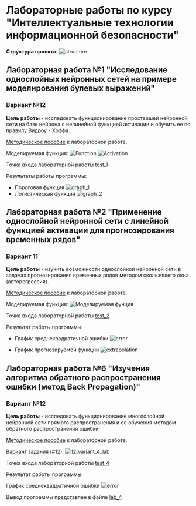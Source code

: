 # Лабораторные работы по курсу "Интеллектуальные технологии информационной безопасности"

**Структура проекта:**
![structure](images/projectStructure.png)

## Лабораторная работа №1 "Исследование однослойных нейронных сетей на примере моделирования булевых выражений"
### Вариант №12

**Цель работы** - исследовать функционирование простейшей нейронной сети на базе нейрона с нелинейной функцией активации и обучить ее по правилу Видроу - Хоффа.

[Методическое пособие](study_guides/MetodichkaII_2017.pdf) к лабораторной работе.

Моделируемая функция:
![Function](images/BooleanFunction.png)
![Activation](images/ActivationFunction.png)
 
Точка входа лабораторной работы [test_1](src/test/java/Lab_1.java)

Результаты работы программы:

* Пороговая функция
![graph_1](images/graph_1.png)
* Логистическая функция
![graph_2](images/graph_2.png)

## Лабораторная работа №2 "Применение однослойной нейронной сети с линейной функцией активации для прогнозирования временных рядов"
### Вариант 11
**Цель работы** - изучить возможности однослойной нейронной сети в задачах прогнозирования временных рядов методом скользящего окна (авторегрессия).

[Методическое пособие](study_guides/MetodichkaII_2017.pdf) к лабораторной работе.

Моделируемая функция:
![Моделируемая фунция](images/ExtrapolationFunction.png)

Точка входа лабораторной работы [test_2](src/test/java/Lab_2.java)

Результат работы программы:

* График среднеквадратичной ошибки
![error](images/errorAverage.png)

* График прогнозируемой функции
![extrapolation](images/extrapolation.png)

## Лабораторная работа №6 "Изучения алгоритма обратного распространения ошибки (метод Back Propagation)"
### Вариант №12

**Цель работы** - исследовать функционирование многослойной нейронной сети прямого распространения и ее обучения методом обратного распространения ошибки

[Методическое пособие](study_guides/MetodichkaII_2017.pdf) к лабораторной работе.

Вариант задания (#12):
![12_variant_4_lab](images/4lab.png)

Точка входа лабораторной работы [test_4](src/test/java/Lab_4.java)

Результат работы программы:

График среднеквадратичной ошибки
![error](images/4lab_error.png)

Вывод программы представлен в файле [lab_4](results/lab_4.txt)
